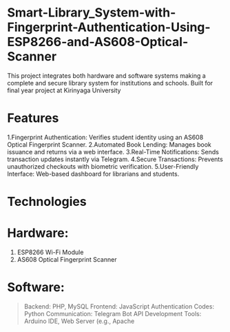 # Smart-Library_System-with-Fingerprint-Authentication-Using-ESP8266-and-AS608-Optical-Scanner
This project integrates both hardware and software systems making a complete and secure library system for institutions and schools. Built for final year project at Kirinyaga University
# Features
1.Fingerprint Authentication: Verifies student identity using an AS608 Optical Fingerprint Scanner.
2.Automated Book Lending: Manages book issuance and returns via a web interface.
3.Real-Time Notifications: Sends transaction updates instantly via Telegram.
4.Secure Transactions: Prevents unauthorized checkouts with biometric verification.
5.User-Friendly Interface: Web-based dashboard for librarians and students.

# Technologies
# Hardware:
1. ESP8266 Wi-Fi Module
2. AS608 Optical Fingerprint Scanner

# Software:
> Backend: PHP, MySQL
> Frontend: JavaScript
> Authentication Codes: Python
> Communication: Telegram Bot API
>Development Tools: Arduino IDE, Web Server (e.g., Apache
